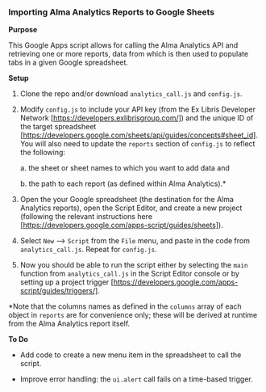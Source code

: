 ### Importing Alma Analytics Reports to Google Sheets ###

**Purpose**

This Google Apps script allows for calling the Alma Analytics API and retrieving one or more reports, data from which is then used to populate tabs in a given Google spreadsheet.

**Setup**

1. Clone the repo and/or download `analytics_call.js` and `config.js`.

2. Modify `config.js` to include your API key (from the Ex Libris Developer Network [https://developers.exlibrisgroup.com/]) and the unique ID of the target spreadsheet [https://developers.google.com/sheets/api/guides/concepts#sheet_id]. You will also need to update the `reports` section of `config.js` to reflect the following:

   a. the sheet or sheet names to which you want to add data and 

   b. the path to each report (as defined within Alma Analytics).*

3. Open the your Google spreadsheet (the destination for the Alma Analytics reports), open the Script Editor, and create a new project (following the relevant instructions here [https://developers.google.com/apps-script/guides/sheets]). 

4. Select `New` --> `Script` from the `File` menu, and paste in the code from `analytics_call.js`. Repeat for `config.js`. 

5. Now you should be able to run the script either by selecting the `main` function from `analytics_call.js` in the Script Editor console or by setting up a project trigger [https://developers.google.com/apps-script/guides/triggers/].

*Note that the columns names as defined in the `columns` array of each object in `reports` are for convenience only; these will be derived at runtime from the Alma Analytics report itself.

**To Do**

* Add code to create a new menu item in the spreadsheet to call the script.

* Improve error handling: the `ui.alert` call fails on a time-based trigger.